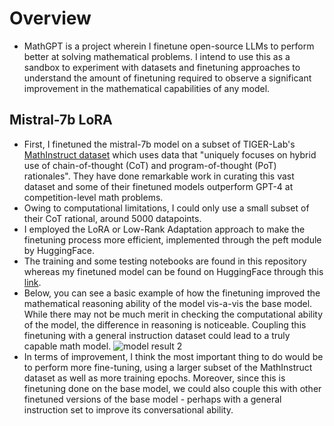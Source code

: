 # Overview
- MathGPT is a project wherein I finetune open-source LLMs to perform better at solving mathematical problems. I intend to use this as a sandbox to experiment with datasets and finetuning approaches to understand the amount of finetuning required to observe a significant improvement in the mathematical capabilities of any model.

## Mistral-7b LoRA
- First, I finetuned the mistral-7b model on a subset of TIGER-Lab's [MathInstruct dataset](https://tiger-ai-lab.github.io/MAmmoTH/) which uses data that "uniquely focuses on hybrid use of chain-of-thought (CoT) and program-of-thought (PoT) rationales". They have done remarkable work in curating this vast dataset and some of their finetuned models outperform GPT-4 at competition-level math problems.
- Owing to computational limitations, I could only use a small subset of their CoT rational, around 5000 datapoints.
- I employed the LoRA or Low-Rank Adaptation approach to make the finetuning process more efficient, implemented through the peft module by HuggingFace.
- The training and some testing notebooks are found in this repository whereas my finetuned model can be found on HuggingFace through this [link](https://huggingface.co/akashvshroff/mistral-7b-math).
- Below, you can see a basic example of how the finetuning improved the mathematical reasoning ability of the model vis-a-vis the base model. While there may not be much merit in checking the computational ability of the model, the difference in reasoning is noticeable. Coupling this finetuning with a general instruction dataset could lead to a truly capable math model.
  ![model result 2](https://github.com/akashvshroff/MathGPT/assets/63399889/e039ce63-6487-43fb-b8bd-d1d006a12364)
- In terms of improvement, I think the most important thing to do would be to perform more fine-tuning, using a larger subset of the MathInstruct dataset as well as more training epochs. Moreover, since this is finetuning done on the base model, we could also couple this with other finetuned versions of the base model - perhaps with a general instruction set to improve its conversational ability.
